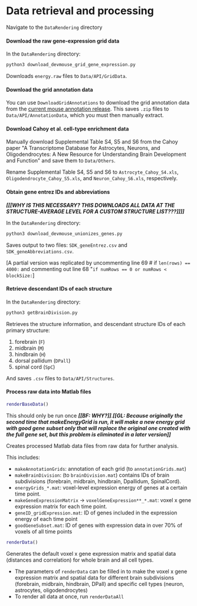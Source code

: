 # Data retrieval and processing
Navigate to the `DataRendering` directory
#### Download the raw gene-expression grid data
In the `DataRendering` directory:
```python
python3 download_devmouse_grid_gene_expression.py
```
Downloads `energy.raw` files to `Data/API/GridData`.

#### Download the grid annotation data

You can use `DownloadGridAnnotations` to download the grid annotation data from the [current mouse annotation release](http://download.alleninstitute.org/informatics-archive/current-release/mouse_annotation/).
This saves `.zip` files to `Data/API/AnnotationData`, which you must then manually extract.

#### Download Cahoy et al. cell-type enrichment data

Manually download Supplemental Table S4, S5 and S6 from the Cahoy paper "A Transcriptome Database for Astrocytes, Neurons, and Oligodendrocytes: A New Resource for Understanding Brain Development and Function" and save them to `Data/Others`.

Rename Supplemental Table S4, S5 and S6 to `Astrocyte_Cahoy_S4.xls`, `Oligodendrocyte_Cahoy_S5.xls`, and `Neuron_Cahoy_S6.xls`, respectively.


#### Obtain gene entrez IDs and abbreviations

___[[[WHY IS THIS NECESSARY? THIS DOWNLOADS ALL DATA AT THE STRUCTURE-AVERAGE LEVEL FOR A CUSTOM STRUCTURE LIST???]]]]___

In the `DataRendering` directory:
```python
python3 download_devmouse_unionizes_genes.py
```
Saves output to two files: `SDK_geneEntrez.csv` and `SDK_geneAbbreviations.csv`.

[A partial version was replicated by uncommenting line 69 # if `len(rows) == 4000:` and commenting out line 68 "`if numRows == 0 or numRows < blockSize:`]

#### Retrieve descendant IDs of each structure
In the `DataRendering` directory:
```python
python3 getBrainDivision.py
```
Retrieves the structure information, and descendant structure IDs of each primary structure:
1. forebrain (`F`)
2. midbrain (`M`)
3. hindbrain (`H`)
4. dorsal pallidum (`DPall`)
5. spinal cord (`SpC`)

And saves `.csv` files to `Data/API/Structures`.

#### Process raw data into Matlab files
```matlab
renderBaseData()
```
This should only be run once ___[[BF: WHY?]]___.___[[GL: Because originally the second time that makeEnergyGrid is run, it will make a new energy grid with good gene subset only that will replace the original one created with the full gene set, but this problem is eliminated in a later version]]___

Creates processed Matlab data files from raw data for further analysis.

This includes:
* `makeAnnotationGrids`: annotation of each grid (to `annotationGrids.mat`)
* `makeBrainDivision`: (to `brainDivision.mat`) contains IDs of brain subdivisions (forebrain, midbrain, hindbrain, Dpallidum, SpinalCord).
* `energyGrids_*.mat`: voxel-level expression energy of genes at a certain time point.
* `makeGeneExpressionMatrix` -> `voxelGeneExpression**_*.mat`: voxel x gene expression matrix for each time point.
* `geneID_gridExpression.mat`: ID of genes included in the expression energy of each time point
* `goodGeneSubset.mat`: ID of genes with expression data in over 70% of voxels of all time points

```matlab
renderData()
```
Generates the default voxel x gene expression matrix and spatial data (distances and correlation) for whole brain and all cell types.

* The parameters of `renderData` can be filled in to make the voxel x gene expression matrix and spatial data for different brain subdivisions (forebrain, midbrain, hindbrain, DPall) and specific cell types (neuron, astrocytes, oligodendrocytes)
* To render all data at once, run `renderDataAll`
